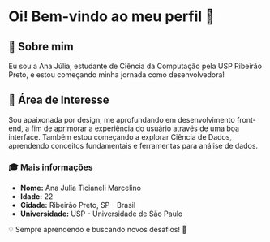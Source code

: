 # Oi! Bem-vindo ao meu perfil 👋 

## 🎯 Sobre mim
Eu sou a Ana Júlia, estudante de Ciência da Computação pela USP Ribeirão Preto, e estou começando minha jornada como desenvolvedora! 

## 🚀 Área de Interesse
Sou apaixonada por design, me aprofundando em desenvolvimento front-end, a fim de aprimorar a experiência do usuário através de uma boa interface. Também estou começando a explorar Ciência de Dados, aprendendo conceitos fundamentais e ferramentas para análise de dados.

### 🎓 Mais informações
- **Nome:** Ana Julia Ticianeli Marcelino
- **Idade:** 22
- **Cidade:** Ribeirão Preto, SP - Brasil
- **Universidade:** USP - Universidade de São Paulo

💡 Sempre aprendendo e buscando novos desafios! 🚀

